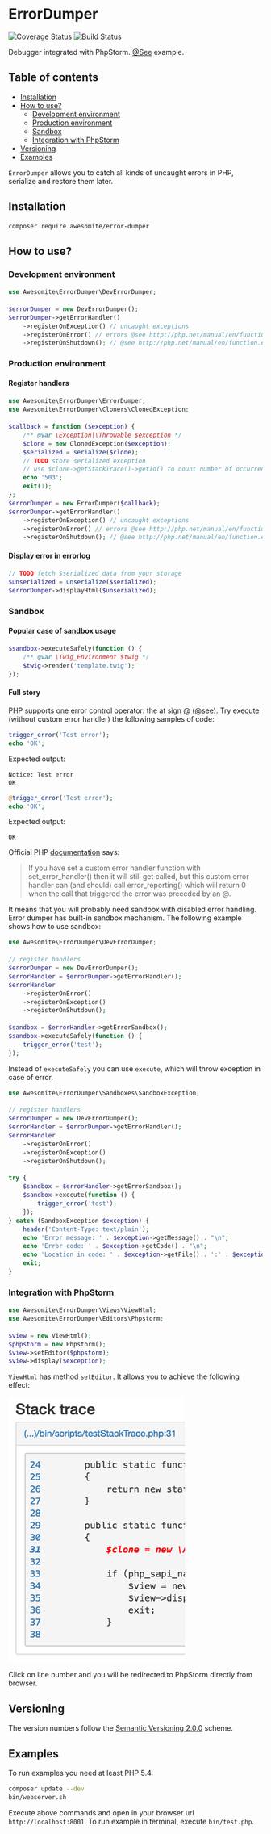 # ErrorDumper

[![Coverage Status](https://coveralls.io/repos/github/awesomite/error-dumper/badge.svg?branch=master)](https://coveralls.io/github/awesomite/error-dumper?branch=master)
[![Build Status](https://travis-ci.org/awesomite/error-dumper.svg?branch=master)](https://travis-ci.org/awesomite/error-dumper)

Debugger integrated with PhpStorm.
[@See](https://awesomite.github.io/error-dumper/examples/exception.html) example.

## Table of contents

* [Installation](#installation)
* [How to use?](#how-to-use)
  * [Development environment](#development-environment)
  * [Production environment](#production-environment)
  * [Sandbox](#sandbox)
  * [Integration with PhpStorm](#integration-with-phpstorm)
* [Versioning](#versioning)
* [Examples](#examples)

`ErrorDumper` allows you to catch all kinds of uncaught errors in PHP, serialize and restore them later.

## Installation

```bash
composer require awesomite/error-dumper
```

## How to use?

### Development environment

```php
use Awesomite\ErrorDumper\DevErrorDumper;

$errorDumper = new DevErrorDumper();
$errorDumper->getErrorHandler()
    ->registerOnException() // uncaught exceptions
    ->registerOnError() // errors @see http://php.net/manual/en/function.trigger-error.php
    ->registerOnShutdown(); // @see http://php.net/manual/en/function.error-get-last.php
```

### Production environment

#### Register handlers

```php
use Awesomite\ErrorDumper\ErrorDumper;
use Awesomite\ErrorDumper\Cloners\ClonedException;

$callback = function ($exception) {
    /** @var \Exception|\Throwable $exception */
    $clone = new ClonedException($exception);
    $serialized = serialize($clone);
    // TODO store serialized exception
    // use $clone->getStackTrace()->getId() to count number of occurrences similar errors
    echo '503';
    exit(1);
};
$errorDumper = new ErrorDumper($callback);
$errorDumper->getErrorHandler()
    ->registerOnException() // uncaught exceptions
    ->registerOnError() // errors @see http://php.net/manual/en/function.trigger-error.php
    ->registerOnShutdown(); // @see http://php.net/manual/en/function.error-get-last.php
```

#### Display error in errorlog

```php
// TODO fetch $serialized data from your storage
$unserialized = unserialize($serialized);
$errorDumper->displayHtml($unserialized);
```

### Sandbox

#### Popular case of sandbox usage

```php
$sandbox->executeSafely(function () {
    /** @var \Twig_Environment $twig */
    $twig->render('template.twig');
});
```

#### Full story

PHP supports one error control operator: the at sign @ 
([@see](http://php.net/manual/en/language.operators.errorcontrol.php)).
Try execute (without custom error handler) the following samples of code:

```php
trigger_error('Test error');
echo 'OK';
```

Expected output:

```
Notice: Test error
OK
```

```php
@trigger_error('Test error');
echo 'OK';
```

Expected output:
```
OK
```

Official PHP [documentation](http://php.net/manual/en/language.operators.errorcontrol.php) says:

> If you have set a custom error handler function with set_error_handler() then it will still get called,
but this custom error handler can (and should) call error_reporting()
which will return 0 when the call that triggered the error was preceded by an @.

It means that you will probably need sandbox with disabled error handling.
Error dumper has built-in sandbox mechanism.
The following example shows how to use sandbox:

```php
use Awesomite\ErrorDumper\DevErrorDumper;

// register handlers
$errorDumper = new DevErrorDumper();
$errorHandler = $errorDumper->getErrorHandler();
$errorHandler
    ->registerOnError()
    ->registerOnException()
    ->registerOnShutdown();
    
$sandbox = $errorHandler->getErrorSandbox();
$sandbox->executeSafely(function () {
    trigger_error('test');
});
```

Instead of `executeSafely` you can use `execute`, which will throw exception in case of error.

```php
use Awesomite\ErrorDumper\Sandboxes\SandboxException;

// register handlers
$errorDumper = new DevErrorDumper();
$errorHandler = $errorDumper->getErrorHandler();
$errorHandler
    ->registerOnError()
    ->registerOnException()
    ->registerOnShutdown();

try {
    $sandbox = $errorHandler->getErrorSandbox();
    $sandbox->execute(function () {
        trigger_error('test');
    });
} catch (SandboxException $exception) {
    header('Content-Type: text/plain');
    echo 'Error message: ' . $exception->getMessage() . "\n";
    echo 'Error code: ' . $exception->getCode() . "\n";
    echo 'Location in code: ' . $exception->getFile() . ':' . $exception->getLine();
    exit;
}
```

### Integration with PhpStorm

```php
use Awesomite\ErrorDumper\Views\ViewHtml;
use Awesomite\ErrorDumper\Editors\Phpstorm;

$view = new ViewHtml();
$phpstorm = new Phpstorm();
$view->setEditor($phpstorm);
$view->display($exception);
```

`ViewHtml` has method `setEditor`. It allows you to achieve the following effect:

![Links in stack trace](resources/links.png)

Click on line number and you will be redirected to PhpStorm directly from browser.

## Versioning

The version numbers follow the [Semantic Versioning 2.0.0](http://semver.org/) scheme.

## Examples

To run examples you need at least PHP 5.4.

```bash
composer update --dev
bin/webserver.sh
```

Execute above commands and open in your browser url `http://localhost:8001`.
To run example in terminal, execute `bin/test.php`.